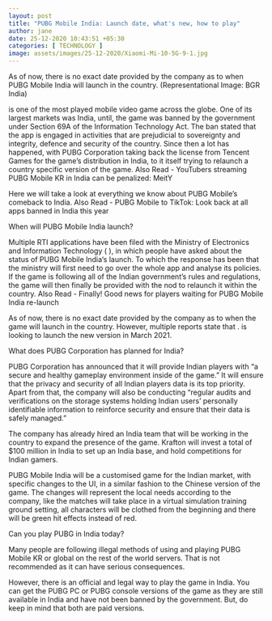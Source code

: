 ```yaml
---
layout: post
title: "PUBG Mobile India: Launch date, what's new, how to play"
author: jane 
date: 25-12-2020 10:43:51 +05:30 
categories: [ TECHNOLOGY ] 
image: assets/images/25-12-2020/Xiaomi-Mi-10-5G-9-1.jpg
---
```

As of now, there is no exact date provided by the company as to when PUBG Mobile India will launch in the country. (Representational Image: BGR India)

is one of the most played mobile video game across the globe. One of its largest markets was India, until, the game was banned by the government under Section 69A of the Information Technology Act. The ban stated that the app is engaged in activities that are prejudicial to sovereignty and integrity, defence and security of the country. Since then a lot has happened, with PUBG Corporation taking back the license from Tencent Games for the game’s distribution in India, to it itself trying to relaunch a country specific version of the game. Also Read - YouTubers streaming PUBG Mobile KR in India can be penalized: MeitY

Here we will take a look at everything we know about PUBG Mobile’s comeback to India. Also Read - PUBG Mobile to TikTok: Look back at all apps banned in India this year

When will PUBG Mobile India launch?

Multiple RTI applications have been filed with the Ministry of Electronics and Information Technology ( ), in which people have asked about the status of PUBG Mobile India‘s launch. To which the response has been that the ministry will first need to go over the whole app and analyse its policies. If the game is following all of the Indian government’s rules and regulations, the game will then finally be provided with the nod to relaunch it within the country. Also Read - Finally! Good news for players waiting for PUBG Mobile India re-launch

As of now, there is no exact date provided by the company as to when the game will launch in the country. However, multiple reports state that . is looking to launch the new version in March 2021.

What does PUBG Corporation has planned for India?

PUBG Corporation has announced that it will provide Indian players with “a secure and healthy gameplay environment inside of the game.” It will ensure that the privacy and security of all Indian players data is its top priority. Apart from that, the company will also be conducting “regular audits and verifications on the storage systems holding Indian users’ personally identifiable information to reinforce security and ensure that their data is safely managed.”

The company has already hired an India team that will be working in the country to expand the presence of the game. Krafton will invest a total of $100 million in India to set up an India base, and hold competitions for Indian gamers.

PUBG Mobile India will be a customised game for the Indian market, with specific changes to the UI, in a similar fashion to the Chinese version of the game. The changes will represent the local needs according to the company, like the matches will take place in a virtual simulation training ground setting, all characters will be clothed from the beginning and there will be green hit effects instead of red.

Can you play PUBG in India today?

Many people are following illegal methods of using and playing PUBG Mobile KR or global on the rest of the world servers. That is not recommended as it can have serious consequences.

However, there is an official and legal way to play the game in India. You can get the PUBG PC or PUBG console versions of the game as they are still available in India and have not been banned by the government. But, do keep in mind that both are paid versions.